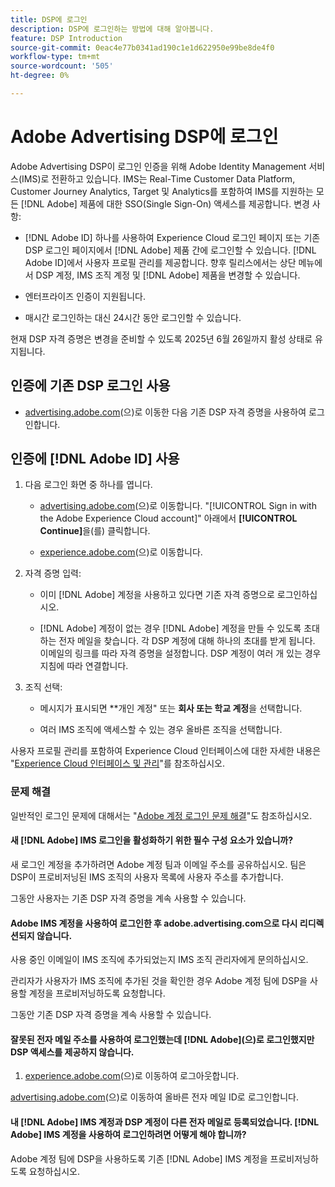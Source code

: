 ```yaml
---
title: DSP에 로그인
description: DSP에 로그인하는 방법에 대해 알아봅니다.
feature: DSP Introduction
source-git-commit: 0eac4e77b0341ad190c1e1d622950e99be8de4f0
workflow-type: tm+mt
source-wordcount: '505'
ht-degree: 0%

---
```


# Adobe Advertising DSP에 로그인

Adobe Advertising DSP이 로그인 인증을 위해 Adobe Identity Management 서비스(IMS)로 전환하고 있습니다. IMS는 Real-Time Customer Data Platform, Customer Journey Analytics, Target 및 Analytics를 포함하여 IMS를 지원하는 모든 [!DNL Adobe] 제품에 대한 SSO(Single Sign-On) 액세스를 제공합니다. 변경 사항:

* [!DNL Adobe ID] 하나를 사용하여 Experience Cloud 로그인 페이지 또는 기존 DSP 로그인 페이지에서 [!DNL Adobe] 제품 간에 로그인할 수 있습니다. [!DNL Adobe ID]에서 사용자 프로필 관리를 제공합니다. 향후 릴리스에서는 상단 메뉴에서 DSP 계정, IMS 조직 계정 및 [!DNL Adobe] 제품을 변경할 수 있습니다.

* 엔터프라이즈 인증이 지원됩니다.

* 매시간 로그인하는 대신 24시간 동안 로그인할 수 있습니다.

현재 DSP 자격 증명은 변경을 준비할 수 있도록 2025년 6월 26일까지 활성 상태로 유지됩니다.

## 인증에 기존 DSP 로그인 사용

* [advertising.adobe.com](https://advertising.adobe.com)&#x200B;(으)로 이동한 다음 기존 DSP 자격 증명을 사용하여 로그인합니다.

## 인증에 [!DNL Adobe ID] 사용

1. 다음 로그인 화면 중 하나를 엽니다.

   * [advertising.adobe.com](https://advertising.adobe.com)&#x200B;(으)로 이동합니다. &quot;[!UICONTROL Sign in with the Adobe Experience Cloud account]&quot; 아래에서 **[!UICONTROL Continue]**&#x200B;을(를) 클릭합니다.

   * [experience.adobe.com](https://experience.adobe.com)&#x200B;(으)로 이동합니다.

1. 자격 증명 입력:

   * 이미 [!DNL Adobe] 계정을 사용하고 있다면 기존 자격 증명으로 로그인하십시오.

   * [!DNL Adobe] 계정이 없는 경우 [!DNL Adobe] 계정을 만들 수 있도록 초대하는 전자 메일을 찾습니다. 각 DSP 계정에 대해 하나의 초대를 받게 됩니다. 이메일의 링크를 따라 자격 증명을 설정합니다. DSP 계정이 여러 개 있는 경우 지침에 따라 연결합니다.

1. 조직 선택:

   * 메시지가 표시되면 **개인 계정&quot; 또는 **회사 또는 학교 계정**&#x200B;을 선택합니다.

   * 여러 IMS 조직에 액세스할 수 있는 경우 올바른 조직을 선택합니다.

사용자 프로필 관리를 포함하여 Experience Cloud 인터페이스에 대한 자세한 내용은 &quot;[Experience Cloud 인터페이스 및 관리](https://experienceleague.adobe.com/en/docs/core-services/interface/experience-cloud)&quot;를 참조하십시오.

### 문제 해결

일반적인 로그인 문제에 대해서는 &quot;[Adobe 계정 로그인 문제 해결](https://helpx.adobe.com/manage-account/kb/account-password-sign-help.linkfree.html)&quot;도 참조하십시오.

#### 새 [!DNL Adobe] IMS 로그인을 활성화하기 위한 필수 구성 요소가 있습니까?

새 로그인 계정을 추가하려면 Adobe 계정 팀과 이메일 주소를 공유하십시오. 팀은 DSP이 프로비저닝된 IMS 조직의 사용자 목록에 사용자 주소를 추가합니다.

그동안 사용자는 기존 DSP 자격 증명을 계속 사용할 수 있습니다.

#### Adobe IMS 계정을 사용하여 로그인한 후 adobe.advertising.com으로 다시 리디렉션되지 않습니다.

사용 중인 이메일이 IMS 조직에 추가되었는지 IMS 조직 관리자에게 문의하십시오.

관리자가 사용자가 IMS 조직에 추가된 것을 확인한 경우 Adobe 계정 팀에 DSP을 사용할 계정을 프로비저닝하도록 요청합니다.

그동안 기존 DSP 자격 증명을 계속 사용할 수 있습니다.

#### 잘못된 전자 메일 주소를 사용하여 로그인했는데 [!DNL Adobe]&#x200B;(으)로 로그인했지만 DSP 액세스를 제공하지 않습니다.

1. [experience.adobe.com](https://experience.adobe.com)&#x200B;(으)로 이동하여 로그아웃합니다.

[advertising.adobe.com](https://advertising.adobe.com)&#x200B;(으)로 이동하여 올바른 전자 메일 ID로 로그인합니다.

#### 내 [!DNL Adobe] IMS 계정과 DSP 계정이 다른 전자 메일로 등록되었습니다. [!DNL Adobe] IMS 계정을 사용하여 로그인하려면 어떻게 해야 합니까?

Adobe 계정 팀에 DSP을 사용하도록 기존 [!DNL Adobe] IMS 계정을 프로비저닝하도록 요청하십시오.
